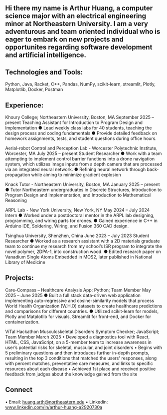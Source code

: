 ## Hi there my name is Arthur Huang, a computer science major with an electrical engineering minor at Northeastern University. I am a very adventurous and team oriented individual who is eager to embark on new projects and opportunites regarding software development and artificial intelligence.

## Technologies and Tools:  

Python, Java, Racket, C++, Pandas, NumPy, scikit-learn, streamlit, Plotly, Matplotlib, Docker, Postman

## Experience: 

Khoury College; Northeastern University, Boston, MA        				          September 2025 – present
Teaching Assistant for Introduction to Program Design and Implementation 
  ●	Lead weekly class labs for 40 students, teaching the design process and coding fundamentals
  ●	Provide detailed feedback on homework assignments, tests, and student questions during office hours.

Aerial-robot Control and Perception Lab - Worcester Polytechnic Institute, Worcester, MA            July 2025 – present
Student Researcher
  ●	Work with a team attempting to implement control barrier functions into a drone navigation system, which utilizes image inputs from a depth camera that are processed via     an integrated neural network. 
  ●	Refining neural network through back-propagation while aiming to minimize gradient explosion

Knack Tutor - Northeastern University, Boston, MA			              			January 2025 – present
  ●	Tutor Northeastern undergraduates in Discrete Structures, Introduction to Program Design and Implementation, and Introduction to Mathematical Reasoning 

ARPL Lab - New York University, New York, NY                                                                                 May 2024 – July 2024
Intern
  ●	Worked under a postdoctoral mentor in the ARPL lab designing, programming, and wiring parts for drones.
  ●	Gained experience in C++ in Arduino IDE, Soldering, Wiring, and Fusion 360 CAD design.

Tsinghua University, Shenzhen, China                                      					  June 2023 – July 2023
Student Researcher
  ●	Worked as a research assistant with a 2D materials graduate team to continue my research from my school’s ISR program to integrate the novel polymer, 2DPA-1, into construction wood.
  ●	Edited research paper on Vanadium Single Atoms Embedded in MOS2, later published in National Library of Medicine

## Projects:

Care-Compass – Healthcare Analysis App; Python; Team Member 				May 2025 – June 2025
  ●	Built a full stack data-driven web application implementing auto-regressive and cosine-similarity models that process World Health Organization (W.H.O) datasets to create healthcare predictions and comparisons for different countries.
  ●	Utilized scikit-learn for models, Plotly and Matplotlib for visuals, Streamlit for front-end, and Docker for containerization.

ViTal Hackathon Musculoskeletal Disorders Symptom Checker; JavaScript; Team Member 		March 2025
  •	Developed a diagnostics tool with React, HTML, CSS, JavaScript, on a 5-member team to increase awareness in user’s potential risks for skeletal, muscular, and joint disorders
  •	Begins with 5 preliminary questions and then introduces further in-depth prompts, resulting in the top 3 conditions that matched the users' responses, along with percent matches, preventative care measures, and links to specific resources about each disease
  •	Achieved 1st place and received positive feedback from judges about the knowledge gained from the site

## Connect

  •	Email: huang.arth@northeastern.edu
  •	Linkedin: www.linkedin.com/in/arthur-huang-a2920730a









<!--
**Arthur-T-Huang/Arthur-T-Huang** is a ✨ _special_ ✨ repository because its `README.md` (this file) appears on your GitHub profile.

Here are some ideas to get you started:

- 🔭 I’m currently working on learning the fundamentals of programing through racket and also the basics of python
and its uses in interpreting gyroscope data from drones in the NU Robotics Space Drone project.
- 🌱 I’m currently learning ...
- 👯 I’m looking to collaborate on ...
- 🤔 I’m looking for help with ...
- 💬 Ask me about ...
- 📫 How to reach me: ...
- 😄 Pronouns: ...
- ⚡ Fun fact: ...
-->
